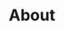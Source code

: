 ---
layout: about
title: About
hero_alt: "Colorful artwork of tropical plants and animals at night"
image: assets/images/fs-background-2-small.jpg
headline: "No more profit maximizing on the primary needs of humans"
subheadline: "A"
subheadline2: "B"
subheadline3: "C" 
subheadline4: "D" 

---